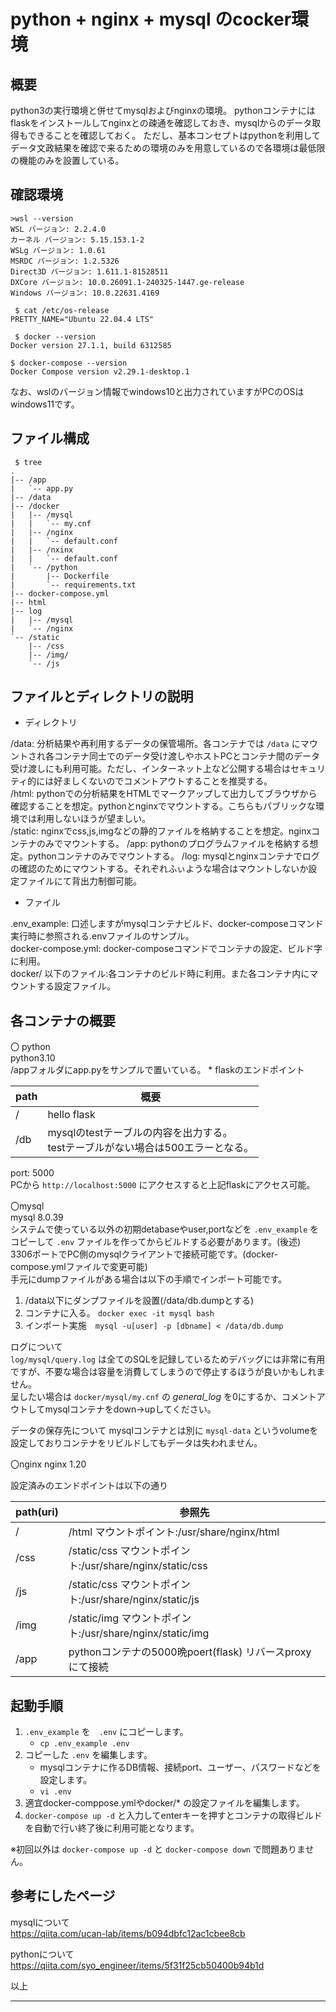 # python + nginx + mysql のcocker環境

## 概要

python3の実行環境と併せてmysqlおよびnginxの環境。
pythonコンテナにはflaskをインストールしてnginxとの疎通を確認しておき、mysqlからのデータ取得もできることを確認しておく。
ただし、基本コンセプトはpythonを利用してデータ文政結果を確認で来るための環境のみを用意しているので各環境は最低限の機能のみを設置している。

## 確認環境

```
>wsl --version
WSL バージョン: 2.2.4.0
カーネル バージョン: 5.15.153.1-2
WSLg バージョン: 1.0.61
MSRDC バージョン: 1.2.5326
Direct3D バージョン: 1.611.1-81528511
DXCore バージョン: 10.0.26091.1-240325-1447.ge-release
Windows バージョン: 10.0.22631.4169

 $ cat /etc/os-release
PRETTY_NAME="Ubuntu 22.04.4 LTS"

 $ docker --version
Docker version 27.1.1, build 6312585

$ docker-compose --version
Docker Compose version v2.29.1-desktop.1
```

なお、wslのバージョン情報でwindows10と出力されていますがPCのOSはwindows11です。

## ファイル構成

```
 $ tree
.
|-- /app
|   `-- app.py
|-- /data
|-- /docker
|   |-- /mysql
|   |   `-- my.cnf
|   |-- /nginx
|   |   `-- default.conf
|   |-- /nxinx
|   |   `-- default.conf
|   `-- /python
|       |-- Dockerfile
|       `-- requirements.txt
|-- docker-compose.yml
|-- html
|-- log
|   |-- /mysql
|   `-- /nginx
`-- /static
    |-- /css
    |-- /img/
    `-- /js
```


## ファイルとディレクトリの説明

* ディレクトリ

/data: 分析結果や再利用するデータの保管場所。各コンテナでは `/data` にマウントされ各コンテナ同士でのデータ受け渡しやホストPCとコンテナ間のデータ受け渡しにも利用可能。ただし、インターネット上など公開する場合はセキュリティ的には好ましくないのでコメントアウトすることを推奨する。  
/html: pythonでの分析結果をHTMLでマークアップして出力してブラウザから確認することを想定。pythonとnginxでマウントする。こちらもパブリックな環境では利用しないほうが望ましい。  
/static: nginxでcss,js,imgなどの静的ファイルを格納することを想定。nginxコンテナのみでマウントする。
/app: pythonのプログラムファイルを格納する想定。pythonコンテナのみでマウントする。
/log: mysqlとnginxコンテナでログの確認のためにマウントする。それぞれふぃような場合はマウントしないか設定ファイルにて背出力制御可能。  

* ファイル

.env_example: 口述しますがmysqlコンテナビルド、docker-composeコマンド実行時に参照される.envファイルのサンプル。   
docker-compose.yml: docker-composeコマンドでコンテナの設定、ビルド字に利用。  
docker/ 以下のファイル:各コンテナのビルド時に利用。また各コンテナ内にマウントする設定ファイル。  


## 各コンテナの概要

〇 python  
python3.10  
/appフォルダにapp.pyをサンプルで置いている。  *
flaskのエンドポイント

| path | 概要        |
|------|-------------|
| /    | hello flask |
| /db  | mysqlのtestテーブルの内容を出力する。<br>testテーブルがない場合は500エラーとなる。 |

port: 5000  
PCから `http://localhost:5000` にアクセスすると上記flaskにアクセス可能。

〇mysql  
mysql 8.0.39  
システムで使っている以外の初期detabaseやuser,portなどを `.env_example` をコピーして `.env` ファイルを作ってからビルドする必要があります。(後述)  
3306ポートでPC側のmysqlクライアントで接続可能です。(docker-compose.ymlファイルで変更可能)  
手元にdumpファイルがある場合は以下の手順でインポート可能です。

1. /data以下にダンプファイルを設置(/data/db.dumpとする)
1. コンテナに入る。 `docker exec -it mysql bash`
1. インポート実施　`mysql -u[user] -p [dbname] < /data/db.dump`

ログについて  
`log/mysql/query.log` は全てのSQLを記録しているためデバッグには非常に有用ですが、不要な場合は容量を消費してしまうので停止するほうが良いかもしれません。  
呈したい場合は `docker/mysql/my.cnf` の *general_log* を0にするか、コメントアウトしてmysqlコンテナをdown→upしてください。

データの保存先について
mysqlコンテナとは別に `mysql-data` というvolumeを設定しておりコンテナをリビルドしてもデータは失われません。


〇nginx
nginx 1.20

設定済みのエンドポイントは以下の通り

| path(uri) | 参照先 |
|------|--------|
| /    | /html マウントポイント:/usr/share/nginx/html             |
| /css | /static/css マウントポイント:/usr/share/nginx/static/css |
| /js  | /static/css マウントポイント:/usr/share/nginx/static/js  |
| /img | /static/img マウントポイント:/usr/share/nginx/static/img |
| /app | pythonコンテナの5000晩poert(flask) リバースproxyにて接続 |



## 起動手順

1. `.env_example` を　`.env` にコピーします。
    * `cp .env_example .env` 
1. コピーした `.env` を編集します。
    * mysqlコンテナに作るDB情報、接続port、ユーザー、パスワードなどを設定します。
    * `vi .env`
1. 適宜docker-comppose.ymlやdocker/* の設定ファイルを編集します。
1. `docker-compose up -d` と入力してenterキーを押すとコンテナの取得ビルドを自動で行い終了後に利用可能となります。

※初回以外は `docker-compose up -d` と `docker-compose down` で問題ありません。

## 参考にしたページ

mysqlについて  
https://qiita.com/ucan-lab/items/b094dbfc12ac1cbee8cb

pythonについて  
https://qiita.com/syo_engineer/items/5f31f25cb50400b94b1d

以上


___

